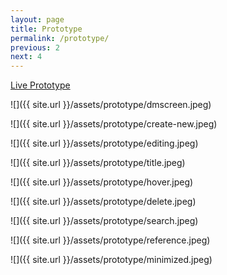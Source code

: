 ```yaml
---
layout: page
title: Prototype
permalink: /prototype/
previous: 2
next: 4
---
```


[Live Prototype](http://dmscreen.herokuapp.com/)

![]({{ site.url }}/assets/prototype/dmscreen.jpeg)

![]({{ site.url }}/assets/prototype/create-new.jpeg)

![]({{ site.url }}/assets/prototype/editing.jpeg)

![]({{ site.url }}/assets/prototype/title.jpeg)

![]({{ site.url }}/assets/prototype/hover.jpeg)

![]({{ site.url }}/assets/prototype/delete.jpeg)

![]({{ site.url }}/assets/prototype/search.jpeg)

![]({{ site.url }}/assets/prototype/reference.jpeg)

![]({{ site.url }}/assets/prototype/minimized.jpeg)